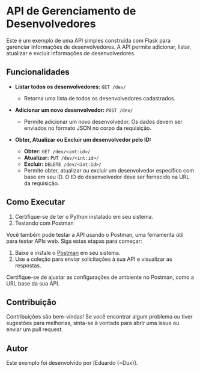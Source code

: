 # API de Gerenciamento de Desenvolvedores

Este é um exemplo de uma API simples construída com Flask para gerenciar informações de desenvolvedores. A API permite adicionar, listar, atualizar e excluir informações de desenvolvedores.

## Funcionalidades

- **Listar todos os desenvolvedores:** `GET /dev/`
  - Retorna uma lista de todos os desenvolvedores cadastrados.

- **Adicionar um novo desenvolvedor:** `POST /dev/`
  - Permite adicionar um novo desenvolvedor. Os dados devem ser enviados no formato JSON no corpo da requisição.

- **Obter, Atualizar ou Excluir um desenvolvedor pelo ID:**
  - **Obter:** `GET /dev/<int:id>/`
  - **Atualizar:** `PUT /dev/<int:id>/`
  - **Excluir:** `DELETE /dev/<int:id>/`
  - Permite obter, atualizar ou excluir um desenvolvedor específico com base em seu ID. O ID do desenvolvedor deve ser fornecido na URL da requisição.

## Como Executar

1. Certifique-se de ter o Python instalado em seu sistema.
2. Testando com Postman

Você também pode testar a API usando o Postman, uma ferramenta útil para testar APIs web. Siga estas etapas para começar:

1. Baixe e instale o [Postman](https://www.postman.com/downloads/) em seu sistema.
3. Use a coleção para enviar solicitações à sua API e visualizar as respostas.

Certifique-se de ajustar as configurações de ambiente no Postman, como a URL base da sua API.

## Contribuição
Contribuições são bem-vindas! Se você encontrar algum problema ou tiver sugestões para melhorias, sinta-se à vontade para abrir uma issue ou enviar um pull request.

## Autor
Este exemplo foi desenvolvido por [Eduardo (~Dux)].
